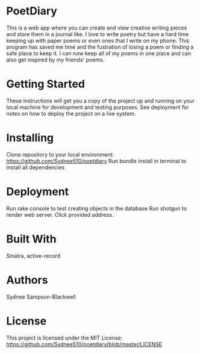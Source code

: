 # PoetDiary
This is a web app where you can create and view creative writing pieces and store them in a journal like. I love to write poetry but have a hard time keeping up with paper poems or even ones that I write on my phone. This program has saved me time and the fustration of losing a poem or finding a safe place to keep it. I can now keep all of my poems in one place and can also get inspired by my friends' poems.
# Getting Started
These instructions will get you a copy of the project up and running on your local machine for development and testing purposes. See deployment for notes on how to deploy the project on a live system.
# Installing
Clone repository to your local environment:
https://github.com/Sydnee510/poetdiary
Run bundle install in terminal to install all dependencies
# Deployment
Run rake console to test creating objects in the database
Run shotgun to render web server. Click provided address.
# Built With
Sinatra, active-record
# Authors
Sydnee Sampson-Blackwell
# License
This project is licensed under the MIT License:
https://github.com/Sydnee510/poetdiary/blob/master/LICENSE 


